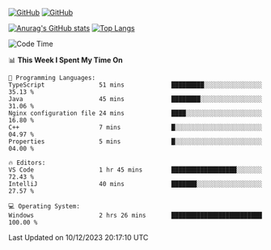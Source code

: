 [![GitHub](https://img.shields.io/github/followers/sharpxk?style=social)](https://github.com/sharpxk) [![GitHub](https://img.shields.io/github/stars/sharpxk?style=social)](https://github.com/sharpxk)

[![Anurag's GitHub stats](https://github-readme-stats-git-masterrstaa-rickstaa.vercel.app/api?username=sharpxk&hide=contribs,prs,issues&show_icons=true&theme=tokyonight)](https://github.com/anuraghazra/github-readme-stats)
[![Top Langs](https://github-readme-stats-git-masterrstaa-rickstaa.vercel.app/api/top-langs/?username=sharpxk&layout=compact&theme=tokyonight)](https://github.com/anuraghazra/github-readme-stats)

<!--START_SECTION:waka-->
![Code Time](http://img.shields.io/badge/Code%20Time-370%20hrs%2022%20mins-blue)

📊 **This Week I Spent My Time On** 

```text
💬 Programming Languages: 
TypeScript               51 mins             █████████░░░░░░░░░░░░░░░░   35.13 % 
Java                     45 mins             ████████░░░░░░░░░░░░░░░░░   31.06 % 
Nginx configuration file 24 mins             ████░░░░░░░░░░░░░░░░░░░░░   16.80 % 
C++                      7 mins              █░░░░░░░░░░░░░░░░░░░░░░░░   04.97 % 
Properties               5 mins              █░░░░░░░░░░░░░░░░░░░░░░░░   04.00 % 

🔥 Editors: 
VS Code                  1 hr 45 mins        ██████████████████░░░░░░░   72.43 % 
IntelliJ                 40 mins             ███████░░░░░░░░░░░░░░░░░░   27.57 % 

💻 Operating System: 
Windows                  2 hrs 26 mins       █████████████████████████   100.00 % 
```


 Last Updated on 10/12/2023 20:17:10 UTC
<!--END_SECTION:waka-->
